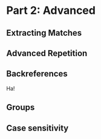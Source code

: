 # Part 2: Advanced #

## Extracting Matches ##

## Advanced Repetition ##
	
## Backreferences ##
Ha!
## Groups ##

## Case sensitivity ##

